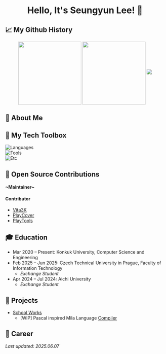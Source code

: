 <h1 align="center"><b>Hello, It's Seungyun Lee! 👋</b></h1>

## 📈 My Github History
<p align="center">
  <a href="https://github.com/anuraghazra/github-readme-stats">
    <img height=199 align="center" src="https://github-readme-stats.vercel.app/api?username=KhoraLee&count_private=true&show_icons=true&theme=algolia&hide_border=true"/></a>
  <a href="https://github.com/anuraghazra/github-readme-stats">
    <img height=199 align="center" src="https://github-readme-stats.vercel.app/api/top-langs?username=KhoraLee&layout=compact&langs_count=8&card_width=320&theme=algolia&hide_border=true"/></a>
  <a href="https://github.com/ryo-ma/github-profile-trophy">
    <img src="https://github-profile-trophy.vercel.app/?username=KhoraLee&theme=algolia&row=1&column=8&margin-w=2&no-frame=true"/>
  </a>
</p>


## 📌 About Me

## 🧰 My Tech Toolbox
![Languages](https://go-skill-icons.vercel.app/api/icons?i=swift,c,cpp,java,kotlin,python,assembly,")  
![Tools](https://go-skill-icons.vercel.app/api/icons?i=xcode,cmake,git,androidstudio,datagrip,aws,postman,")  
![Etc](https://go-skill-icons.vercel.app/api/icons?i=apple,github,android,notion,figma,slack,discord,")

## 🌟 Open Source Contributions
#### ~Maintainer~
#### Contributor
- [Vita3K](https://github.com/Vita3K/Vita3K)
- [PlayCover](https://github.com/PlayCover/PlayCover)
- [PlayTools](https://github.com/PlayCover/PlayTools)

## 🎓 Education
- Mar 2020 – Present: Konkuk University, Computer Science and Engineering  
- Feb 2025 – Jun 2025: Czech Technical University in Prague, Faculty of Information Technology  
  - *Exchange Student*  
- Apr 2024 – Jul 2024: Aichi University  
  - *Exchange Student*

## 📁 Projects
- [School Works](https://github.com/KhoraLee/univProjects)
  - [WIP] Pascal inspired Mila Language [Compiler](https://github.com/KhoraLee/Mila-Compiler)

## 🚀 Career

_Last updated: 2025.06.07_